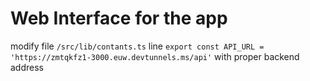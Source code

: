# Web Interface for the app


modify file `/src/lib/contants.ts` line
`export const API_URL = 'https://zmtqkfz1-3000.euw.devtunnels.ms/api'` with proper backend address